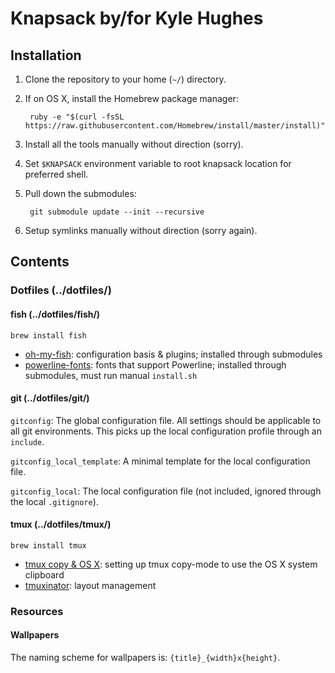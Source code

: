 # Knapsack by/for Kyle Hughes

## Installation

1. Clone the repository to your home (`~/`) directory.
1. If on OS X, install the Homebrew package manager:

		ruby -e "$(curl -fsSL https://raw.githubusercontent.com/Homebrew/install/master/install)"

1. Install all the tools manually without direction (sorry).
1. Set `$KNAPSACK` environment variable to root knapsack location for preferred shell.
1. Pull down the submodules:

    	git submodule update --init --recursive
				
1. Setup symlinks manually without direction (sorry again).

## Contents

### Dotfiles (../dotfiles/) 

#### fish (../dotfiles/fish/)
	
	brew install fish
	
- [oh-my-fish][dotfiles_ohmyfish]: configuration basis & plugins; installed through submodules
- [powerline-fonts][dotfiles_powerlinefonts]: fonts that support Powerline; installed through submodules, must run manual `install.sh`

[dotfiles_ohmyfish]: https://github.com/bpinto/oh-my-fish
[dotfiles_powerlinefonts]: https://github.com/powerline/fonts.git

#### git (../dotfiles/git/)

`gitconfig`: The global configuration file. All settings should be applicable to all git environments. This picks up the local configuration profile through an `include`.

`gitconfig_local_template`: A minimal template for the local configuration file.

`gitconfig_local`: The local configuration file (not included, ignored through the local `.gitignore`).

#### tmux (../dotfiles/tmux/)

    brew install tmux

- [tmux copy & OS X][dotfiles_tmux-copy]: setting up tmux copy-mode to use the OS X system clipboard
- [tmuxinator][dotfiles_tmuxinator]: layout management 

[dotfiles_tmux-copy]: https://robots.thoughtbot.com/tmux-copy-paste-on-os-x-a-better-future
[dotfiles_tmuxinator]: https://github.com/tmuxinator/tmuxinator

### Resources

#### Wallpapers

The naming scheme for wallpapers is: `{title}_{width}x{height}`.

